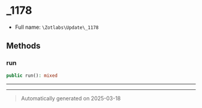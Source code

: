 
# _1178





* Full name: `\Zotlabs\Update\_1178`




## Methods


### run



```php
public run(): mixed
```












***


***
> Automatically generated on 2025-03-18
